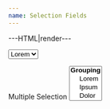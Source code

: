 ```yaml
---
name: Selection Fields
---
```


---HTML|render---

<select name="selection">
	<option value="1">Lorem</option>
	<option value="2">Ipsum</option>
	<option value="3">Dolor</option>
</select>

<label for="multi-selection">Multiple Selection</label>
<select name="multi-selection" id="multi-selection" multiple>
	<optgroup label="Grouping">
		<option value="1">Lorem</option>
		<option value="2">Ipsum</option>
		<option value="3">Dolor</option>
	</optgroup>
</select>